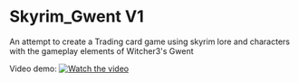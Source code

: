 # Skyrim_Gwent V1
 An attempt to create a Trading card game using skyrim lore and characters with the gameplay elements of Witcher3's Gwent


Video demo:
[![Watch the video](https://img.youtube.com/vi/lEFdhYV0m1g/maxresdefault.jpg)](https://youtu.be/lEFdhYV0m1g)

